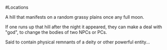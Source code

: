 #Locations 

A hill that manifests on a random grassy plains once any full moon.

If one runs up that hill after the night it appeared, they can make a deal with "god", to change the bodies of two NPCs or PCs.

Said to contain physical remnants of a deity or other powerful entity...